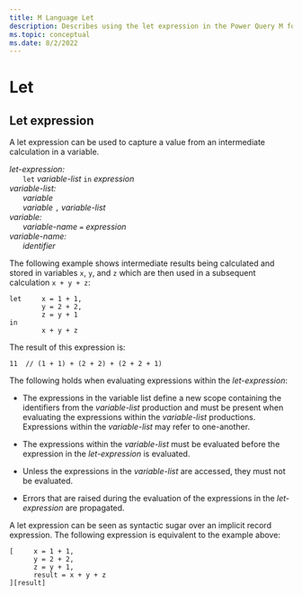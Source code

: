 ```yaml
---
title: M Language Let 
description: Describes using the let expression in the Power Query M formula language
ms.topic: conceptual
ms.date: 8/2/2022
---
```



# Let

## Let expression

A let expression can be used to capture a value from an intermediate calculation in a variable.

_let-expression:_<br/>
&nbsp;&nbsp;&nbsp;&nbsp;&nbsp;&nbsp;`let` _variable-list_ `in` _expression<br/>
variable-list:<br/>
&nbsp;&nbsp;&nbsp;&nbsp;&nbsp;&nbsp;variable<br/>
&nbsp;&nbsp;&nbsp;&nbsp;&nbsp;&nbsp;variable_ `,` _variable-list<br/> 
variable:<br/>
&nbsp;&nbsp;&nbsp;&nbsp;&nbsp;&nbsp;variable-name_ `=` _expression<br/>
variable-name:<br/>
&nbsp;&nbsp;&nbsp;&nbsp;&nbsp;&nbsp;identifier_

The following example shows intermediate results being calculated and stored in variables `x`, `y`, and `z` which are then used in a subsequent calculation `x + y + z`:

```powerquery-m
let     x = 1 + 1,
        y = 2 + 2,     
        z = y + 1 
in
        x + y + z
```

The result of this expression is:

```powerquery-m
11  // (1 + 1) + (2 + 2) + (2 + 2 + 1)
```

The following holds when evaluating expressions within the _let-expression_:

* The expressions in the variable list define a new scope containing the identifiers from the _variable-list_ production and must be present when evaluating the expressions within the _variable-list_ productions. Expressions within the _variable-list_ may refer to one-another.

* The expressions within the _variable-list_ must be evaluated before the expression in the _let-expression_ is evaluated.

* Unless the expressions in the _variable-list_ are accessed, they must not be evaluated.

* Errors that are raised during the evaluation of the expressions in the _let-expression_ are propagated.

A let expression can be seen as syntactic sugar over an implicit record expression. The following expression is equivalent to the example above:

```powerquery-m
[     x = 1 + 1,
      y = 2 + 2,
      z = y + 1,
      result = x + y + z 
][result]
```
